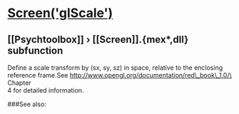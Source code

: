 # [Screen('glScale')](Screen-glScale) 
## [[Psychtoolbox]] &#8250; [[Screen]].{mex*,dll} subfunction


Define a scale transform by (sx, sy, sz) in space, relative to the enclosing  
reference frame.See <http://www.opengl.org/documentation/red\_book\_1.0/\> Chapter  
4 for detailed information.  


###See also:

